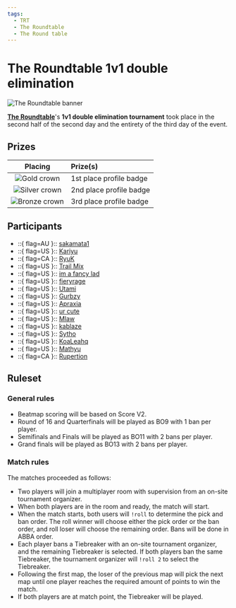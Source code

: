 ```yaml
---
tags:
  - TRT
  - The Roundtable
  - The Round table
---
```


# The Roundtable 1v1 double elimination

![The Roundtable banner](/wiki/shared/news/2022-07-08-the-roundtable/roundtable_banner.png)

[**The Roundtable**](/wiki/Tournaments/The_Roundtable)'s **1v1 double elimination tournament** took place in the second half of the second day and the entirety of the third day of the event.

## Prizes

| Placing | Prize(s) |
| :-: | :-- |
| ![Gold crown](/wiki/shared/crown-gold.png "1st place") | 1st place profile badge |
| ![Silver crown](/wiki/shared/crown-silver.png "2nd place") | 2nd place profile badge |
| ![Bronze crown](/wiki/shared/crown-bronze.png "3rd place") | 3rd place profile badge |

## Participants

- ::{ flag=AU }:: [sakamata1](https://osu.ppy.sh/users/7562902)
- ::{ flag=US }:: [Kariyu](https://osu.ppy.sh/users/4733121)
- ::{ flag=CA }:: [RyuK](https://osu.ppy.sh/users/6304246)
- ::{ flag=US }:: [Trail Mix](https://osu.ppy.sh/users/3328742)
- ::{ flag=US }:: [im a fancy lad](https://osu.ppy.sh/users/4908650)
- ::{ flag=US }:: [fieryrage](https://osu.ppy.sh/users/3533958)
- ::{ flag=US }:: [Utami](https://osu.ppy.sh/users/7512553)
- ::{ flag=US }:: [Gurbzy](https://osu.ppy.sh/users/12970596)
- ::{ flag=US }:: [Apraxia](https://osu.ppy.sh/users/4194445)
- ::{ flag=US }:: [ur cute](https://osu.ppy.sh/users/9993348)
- ::{ flag=US }:: [Mlaw](https://osu.ppy.sh/users/3126596)
- ::{ flag=US }:: [kablaze](https://osu.ppy.sh/users/3043603)
- ::{ flag=US }:: [Sytho](https://osu.ppy.sh/users/4175698)
- ::{ flag=US }:: [KoaLeahq](https://osu.ppy.sh/users/4321876)
- ::{ flag=US }:: [Mathyu](https://osu.ppy.sh/users/6303313)
- ::{ flag=CA }:: [Rupertion](https://osu.ppy.sh/users/5774823)

## Ruleset

### General rules

- Beatmap scoring will be based on Score V2.
- Round of 16 and Quarterfinals will be played as BO9 with 1 ban per player.
- Semifinals and Finals will be played as BO11 with 2 bans per player.
- Grand finals will be played as BO13 with 2 bans per player.

### Match rules

The matches proceeded as follows:

- Two players will join a multiplayer room with supervision from an on-site tournament organizer.
- When both players are in the room and ready, the match will start.
- When the match starts, both users will `!roll` to determine the pick and ban order. The roll winner will choose either the pick order or the ban order, and roll loser will choose the remaining order. Bans will be done in ABBA order.
- Each player bans a Tiebreaker with an on-site tournament organizer, and the remaining Tiebreaker is selected. If both players ban the same Tiebreaker, the tournament organizer will `!roll 2` to select the Tiebreaker.
- Following the first map, the loser of the previous map will pick the next map until one player reaches the required amount of points to win the match.
- If both players are at match point, the Tiebreaker will be played.

